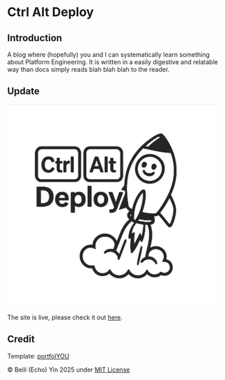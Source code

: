 # Ctrl Alt Deploy

## Introduction

A blog where (hopefully) you and I can systematically learn something about Platform Engineering.
It is written in a easily digestive and relatable way than docs simply reads blah blah blah to the reader.

## Update

![logo](/assets/logo/logo.jpg)

The site is live, please check it out [here](https://e-choness.github.io/ctrl-alt-deploy/).

## Credit

Template: [portfolYOU](https://github.com/yousinix/portfolYOU)

© Beili (Echo) Yin 2025 under [MIT License](/LICENSE)
